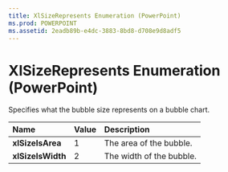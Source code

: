 ```yaml
---
title: XlSizeRepresents Enumeration (PowerPoint)
ms.prod: POWERPOINT
ms.assetid: 2eadb89b-e4dc-3883-8bd8-d708e9d8adf5
---
```



# XlSizeRepresents Enumeration (PowerPoint)

Specifies what the bubble size represents on a bubble chart.



|**Name**|**Value**|**Description**|
|:-----|:-----|:-----|
|**xlSizeIsArea**|1|The area of the bubble.|
|**xlSizeIsWidth**|2|The width of the bubble.|

